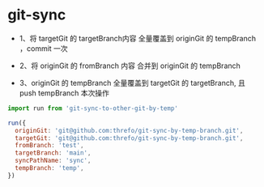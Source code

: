 # git-sync

- 1、将 targetGit 的 targetBranch内容 全量覆盖到 originGit 的 tempBranch ，commit 一次

- 2、将 originGit 的 fromBranch 内容 合并到 originGit 的 tempBranch

- 3、originGit 的 tempBranch 全量覆盖到 targetGit 的 targetBranch, 且 push tempBranch 本次操作

```js
import run from 'git-sync-to-other-git-by-temp'

run({
  originGit: 'git@github.com:threfo/git-sync-by-temp-branch.git',
  targetGit: 'git@github.com:threfo/git-sync-by-temp-branch.git',
  fromBranch: 'test',
  targetBranch: 'main',
  syncPathName: 'sync',
  tempBranch: 'temp',
})
```
